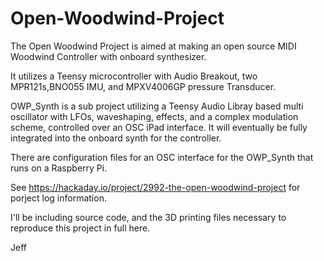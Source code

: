 # Open-Woodwind-Project

The Open Woodwind Project is aimed at making an open source MIDI Woodwind Controller with onboard synthesizer.

It utilizes a Teensy microcontroller with Audio Breakout, two MPR121s,BNO055 IMU, and MPXV4006GP pressure Transducer. 

OWP_Synth is a sub project utilizing a Teensy Audio Libray based multi oscillator with LFOs, waveshaping, effects, and a complex modulation scheme, controlled over an OSC iPad interface. It will eventually be fully integrated into the onboard synth for the controller.  

There are configuration files for an OSC interface for the OWP_Synth that runs on a Raspberry Pi.

See https://hackaday.io/project/2992-the-open-woodwind-project for porject log information.

I'll be including source code, and the 3D printing files necessary to reproduce this project in full here.

Jeff

